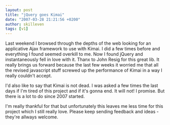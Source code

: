 ```yaml
---
layout: post
title: "jQuery goes Kimai"
date: "2007-03-28 21:21:56 +0200"
author: skilleven
tags: [v1]
---
```


Last weekend I browsed through the depths of the web looking for an applicative Ajax framework to use with Kimai.
I did a few times before and everything I found seemed overkill to me. Now I found jQuery and instantaneously fell in love with it.
Thanx to John Resig for this great lib.
It really brings us forward because the last few weeks it worried me that all the revised javascript stuff screwed up the performance of
Kimai in a way I really couldn't accept.

I'd also like to say that Kimai is not dead.
I was asked a few times the last days if I'm tired of this project and if it's gonna end.
It will not! I promise. But there is a lot to do since 2007 started.

I'm really thankful for that but unfortunately this leaves me less time for this project which I still really love.
Please keep sending feedback and ideas - they're allways welcome.
